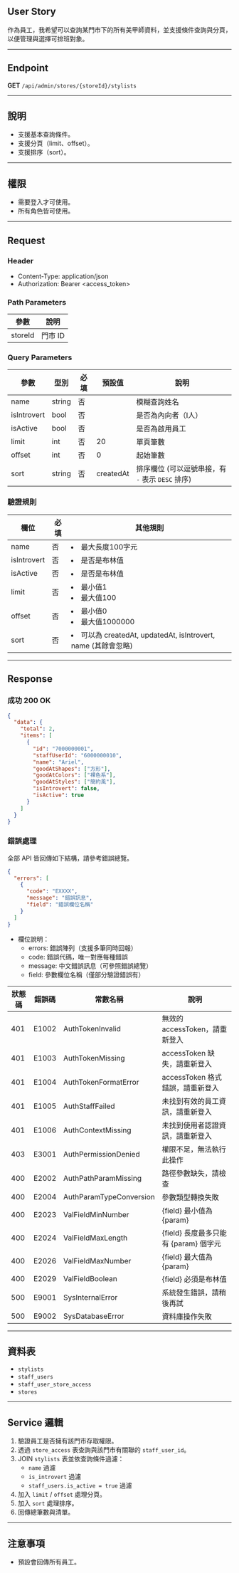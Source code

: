 ## User Story

作為員工，我希望可以查詢某門市下的所有美甲師資料，並支援條件查詢與分頁，以便管理與選擇可排班對象。

---

## Endpoint

**GET** `/api/admin/stores/{storeId}/stylists`

---

## 說明

- 支援基本查詢條件。
- 支援分頁（limit、offset）。
- 支援排序（sort）。

---

## 權限

- 需要登入才可使用。
- 所有角色皆可使用。

---

## Request

### Header

- Content-Type: application/json
- Authorization: Bearer <access_token>

### Path Parameters

| 參數    | 說明    |
| ------- | ------- |
| storeId | 門市 ID |

### Query Parameters

| 參數        | 型別   | 必填 | 預設值    | 說明                                             |
| ----------- | ------ | ---- | --------- | ------------------------------------------------ |
| name        | string | 否   |           | 模糊查詢姓名                                     |
| isIntrovert | bool   | 否   |           | 是否為內向者（I人）                              |
| isActive    | bool   | 否   |           | 是否為啟用員工                                   |
| limit       | int    | 否   | 20        | 單頁筆數                                         |
| offset      | int    | 否   | 0         | 起始筆數                                         |
| sort        | string | 否   | createdAt | 排序欄位 (可以逗號串接，有 `-` 表示 `DESC` 排序) |

### 驗證規則

| 欄位        | 必填 | 其他規則                                                        |
| ----------- | ---- | --------------------------------------------------------------- |
| name        | 否   | <li>最大長度100字元                                             |
| isIntrovert | 否   | <li>是否是布林值                                                |
| isActive    | 否   | <li>是否是布林值                                                |
| limit       | 否   | <li>最小值1<li>最大值100                                        |
| offset      | 否   | <li>最小值0<li>最大值1000000                                    |
| sort        | 否   | <li>可以為 createdAt, updatedAt, isIntrovert, name (其餘會忽略) |

---

## Response

### 成功 200 OK

```json
{
  "data": {
    "total": 2,
    "items": [
      {
        "id": "7000000001",
        "staffUserId": "6000000010",
        "name": "Ariel",
        "goodAtShapes": ["方形"],
        "goodAtColors": ["裸色系"],
        "goodAtStyles": ["簡約風"],
        "isIntrovert": false,
        "isActive": true
      }
    ]
  }
}
```

### 錯誤處理

全部 API 皆回傳如下結構，請參考錯誤總覽。

```json
{
  "errors": [
    {
      "code": "EXXXX",
      "message": "錯誤訊息",
      "field": "錯誤欄位名稱"
    }
  ]
}
```

- 欄位說明：
  - errors: 錯誤陣列（支援多筆同時回報）
  - code: 錯誤代碼，唯一對應每種錯誤
  - message: 中文錯誤訊息（可參照錯誤總覽）
  - field: 參數欄位名稱（僅部分驗證錯誤有）

| 狀態碼 | 錯誤碼 | 常數名稱                | 說明                                  |
| ------ | ------ | ----------------------- | ------------------------------------- |
| 401    | E1002  | AuthTokenInvalid        | 無效的 accessToken，請重新登入        |
| 401    | E1003  | AuthTokenMissing        | accessToken 缺失，請重新登入          |
| 401    | E1004  | AuthTokenFormatError    | accessToken 格式錯誤，請重新登入      |
| 401    | E1005  | AuthStaffFailed         | 未找到有效的員工資訊，請重新登入      |
| 401    | E1006  | AuthContextMissing      | 未找到使用者認證資訊，請重新登入      |
| 403    | E3001  | AuthPermissionDenied    | 權限不足，無法執行此操作              |
| 400    | E2002  | AuthPathParamMissing    | 路徑參數缺失，請檢查                  |
| 400    | E2004  | AuthParamTypeConversion | 參數類型轉換失敗                      |
| 400    | E2023  | ValFieldMinNumber       | {field} 最小值為 {param}              |
| 400    | E2024  | ValFieldMaxLength       | {field} 長度最多只能有 {param} 個字元 |
| 400    | E2026  | ValFieldMaxNumber       | {field} 最大值為 {param}              |
| 400    | E2029  | ValFieldBoolean         | {field} 必須是布林值                  |
| 500    | E9001  | SysInternalError        | 系統發生錯誤，請稍後再試              |
| 500    | E9002  | SysDatabaseError        | 資料庫操作失敗                        |

---

## 資料表

- `stylists`
- `staff_users`
- `staff_user_store_access`
- `stores`

---

## Service 邏輯

1. 驗證員工是否擁有該門市存取權限。
2. 透過 `store_access` 表查詢與該門市有關聯的 `staff_user_id`。
3. JOIN `stylists` 表並依查詢條件過濾：
   - `name` 過濾
   - `is_introvert` 過濾
   - `staff_users.is_active = true` 過濾
5. 加入 `limit` / `offset` 處理分頁。
6. 加入 `sort` 處理排序。
7. 回傳總筆數與清單。

---

## 注意事項

- 預設會回傳所有員工。